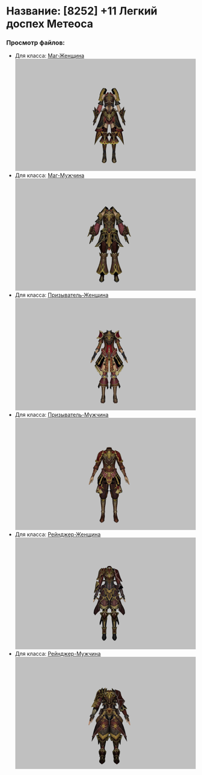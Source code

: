 # Название: [8252] +11 Легкий доспех Метеоса

### Просмотр файлов:
- Для класса: [Маг-Женщина](Маг-Женщина)
![p050030.png](Маг-Женщина/p050030.png)
- Для класса: [Маг-Мужчина](Маг-Мужчина)
![p040030.png](Маг-Мужчина/p040030.png)
- Для класса: [Призыватель-Женщина](Призыватель-Женщина)
![p090030.png](Призыватель-Женщина/p090030.png)
- Для класса: [Призыватель-Мужчина](Призыватель-Мужчина)
![p080030.png](Призыватель-Мужчина/p080030.png)
- Для класса: [Рейнджер-Женщина](Рейнджер-Женщина)
![p030030.png](Рейнджер-Женщина/p030030.png)
- Для класса: [Рейнджер-Мужчина](Рейнджер-Мужчина)
![p020030.png](Рейнджер-Мужчина/p020030.png)
